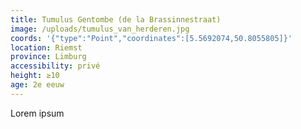 ```yaml
---
title: Tumulus Gentombe (de la Brassinnestraat)
image: /uploads/tumulus_van_herderen.jpg
coords: '{"type":"Point","coordinates":[5.5692074,50.8055805]}'
location: Riemst
province: Limburg
accessibility: privé
height: ≥10
age: 2e eeuw
---
```

Lorem ipsum